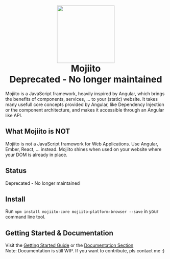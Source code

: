 
<h1 align="center">
  <img src="https://avatars0.githubusercontent.com/u/20876637?v=3&s=260" width="180">
  <br>
  Mojiito
  <br>
  Deprecated - No longer maintained
  <br>
</h1>
Mojiito is a JavaScript framework, heavily inspired by Angular, which brings the benefits of components, services, ... to your (static) website.
It takes many usefull core concepts provided by Angular, like Dependency Injection or the component architecture, and makes it accessible through an Angular like API.

## What Mojiito is NOT
Mojiito is not a JavaScript framework for Web Applications. Use Angular, Ember, React, ... instead. Mojiito shines when used on your website where your DOM is already in place.

## Status
Deprecated - No longer maintained

## Install
Run `npm install mojiito-core mojiito-platform-browser --save` in your command line tool.

## Getting Started & Documentation
Visit the [Getting Started Guide](docs/getting-started.md) or the [Documentation Section](docs/README.md)   
Note: Documentation is still WIP. If you want to contribute, pls contact me :)
